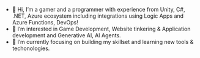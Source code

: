 

- 👋 Hi, I’m a gamer and a programmer with experience from Unity, C#, .NET, Azure ecosystem including integrations using Logic Apps and Azure Functions, DevOps!
- 👀 I’m interested in Game Development, Website tinkering & Application development and Generative AI, AI Agents.
- 🌱 I’m currently focusing on building my skillset and learning new tools & techonologies.

<!---
T20kolat/T20kolat is a ✨ special ✨ repository because its `README.md` (this file) appears on your GitHub profile.
You can click the Preview link to take a look at your changes.
--->
